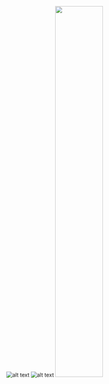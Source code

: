 ![alt text](https://drive.google.com/file/d/15jE1FLP1MSTY7F4SAs7kcFJ6k0g6V1id/view?usp=drive_link)
![alt text](https://drive.google.com/file/d/1NzxPTl_PtidihsgMvTPqEd-NT9FmPvOm/view?usp=drive_link)
<img src="https://drive.google.com/file/d/1NzxPTl_PtidihsgMvTPqEd-NT9FmPvOm/view?usp=drive_link" width="50%" height="50%">
